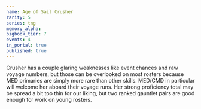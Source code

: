 ```yaml
---
name: Age of Sail Crusher
rarity: 5
series: tng
memory_alpha:
bigbook_tier: 7
events: 4
in_portal: true
published: true
---
```


Crusher has a couple glaring weaknesses like event chances and raw voyage numbers, but those can be overlooked on most rosters because MED primaries are simply more rare than other skills. MED/CMD in particular will welcome her aboard their voyage runs. Her strong proficiency total may be spread a bit too thin for our liking, but two ranked gauntlet pairs are good enough for work on young rosters.
